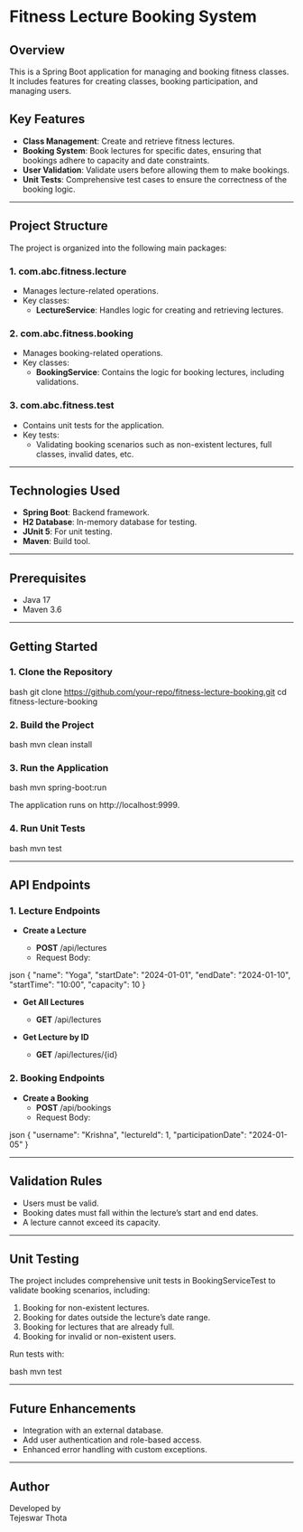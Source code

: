 # Fitness Lecture Booking System

## Overview

This is a Spring Boot application for managing and booking fitness classes. It includes features for creating classes, booking participation, and managing users.

## Key Features

- **Class Management**: Create and retrieve fitness lectures.
- **Booking System**: Book lectures for specific dates, ensuring that bookings adhere to capacity and date constraints.
- **User Validation**: Validate users before allowing them to make bookings.
- **Unit Tests**: Comprehensive test cases to ensure the correctness of the booking logic.

---

## Project Structure

The project is organized into the following main packages:

### 1. **com.abc.fitness.lecture**

- Manages lecture-related operations.
- Key classes:
  - **LectureService**: Handles logic for creating and retrieving lectures.

### 2. **com.abc.fitness.booking**

- Manages booking-related operations.
- Key classes:
  - **BookingService**: Contains the logic for booking lectures, including validations.

### 3. **com.abc.fitness.test**

- Contains unit tests for the application.
- Key tests:
  - Validating booking scenarios such as non-existent lectures, full classes, invalid dates, etc.

---

## Technologies Used

- **Spring Boot**: Backend framework.
- **H2 Database**: In-memory database for testing.
- **JUnit 5**: For unit testing.
- **Maven**: Build tool.

---

## Prerequisites

- Java 17
- Maven 3.6

---

## Getting Started

### 1. Clone the Repository

bash
git clone https://github.com/your-repo/fitness-lecture-booking.git
cd fitness-lecture-booking


### 2. Build the Project

bash
mvn clean install


### 3. Run the Application

bash
mvn spring-boot:run


The application runs on http\://localhost:9999.

### 4. Run Unit Tests

bash
mvn test


---

## API Endpoints

### 1. **Lecture Endpoints**

- **Create a Lecture**

  - **POST** /api/lectures
  - Request Body:
    
json
    {
      "name": "Yoga",
      "startDate": "2024-01-01",
      "endDate": "2024-01-10",
      "startTime": "10:00",
      "capacity": 10
    }


- **Get All Lectures**

  - **GET** /api/lectures

- **Get Lecture by ID**

  - **GET** /api/lectures/{id}

### 2. **Booking Endpoints**

- **Create a Booking**
  - **POST** /api/bookings
  - Request Body:
    
json
    {
      "username": "Krishna",
      "lectureId": 1,
      "participationDate": "2024-01-05"
    }


---

## Validation Rules

- Users must be valid.
- Booking dates must fall within the lecture’s start and end dates.
- A lecture cannot exceed its capacity.

---

## Unit Testing

The project includes comprehensive unit tests in BookingServiceTest to validate booking scenarios, including:

1. Booking for non-existent lectures.
2. Booking for dates outside the lecture’s date range.
3. Booking for lectures that are already full.
4. Booking for invalid or non-existent users.

Run tests with:

bash
mvn test


---

## Future Enhancements

- Integration with an external database.
- Add user authentication and role-based access.
- Enhanced error handling with custom exceptions.

---

## Author

Developed by\
Tejeswar Thota
